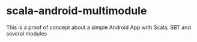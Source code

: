 scala-android-multimodule
=========================

This is a proof of concept about a simple Android App with Scala, SBT and several modules

